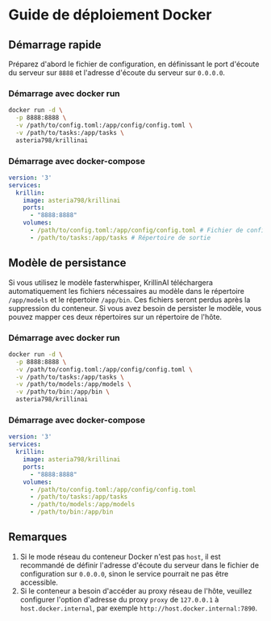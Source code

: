 # Guide de déploiement Docker

## Démarrage rapide
Préparez d'abord le fichier de configuration, en définissant le port d'écoute du serveur sur `8888` et l'adresse d'écoute du serveur sur `0.0.0.0`.

### Démarrage avec docker run
```bash
docker run -d \
  -p 8888:8888 \
  -v /path/to/config.toml:/app/config/config.toml \
  -v /path/to/tasks:/app/tasks \
  asteria798/krillinai
```

### Démarrage avec docker-compose
```yaml
version: '3'
services:
  krillin:
    image: asteria798/krillinai
    ports:
      - "8888:8888"
    volumes:
      - /path/to/config.toml:/app/config/config.toml # Fichier de configuration
      - /path/to/tasks:/app/tasks # Répertoire de sortie
```

## Modèle de persistance
Si vous utilisez le modèle fasterwhisper, KrillinAI téléchargera automatiquement les fichiers nécessaires au modèle dans le répertoire `/app/models` et le répertoire `/app/bin`. Ces fichiers seront perdus après la suppression du conteneur. Si vous avez besoin de persister le modèle, vous pouvez mapper ces deux répertoires sur un répertoire de l'hôte.

### Démarrage avec docker run
```bash
docker run -d \
  -p 8888:8888 \
  -v /path/to/config.toml:/app/config/config.toml \
  -v /path/to/tasks:/app/tasks \
  -v /path/to/models:/app/models \
  -v /path/to/bin:/app/bin \
  asteria798/krillinai
```

### Démarrage avec docker-compose
```yaml
version: '3'
services:
  krillin:
    image: asteria798/krillinai
    ports:
      - "8888:8888"
    volumes:
      - /path/to/config.toml:/app/config/config.toml      
      - /path/to/tasks:/app/tasks
      - /path/to/models:/app/models
      - /path/to/bin:/app/bin
```

## Remarques
1. Si le mode réseau du conteneur Docker n'est pas `host`, il est recommandé de définir l'adresse d'écoute du serveur dans le fichier de configuration sur `0.0.0.0`, sinon le service pourrait ne pas être accessible.
2. Si le conteneur a besoin d'accéder au proxy réseau de l'hôte, veuillez configurer l'option d'adresse du proxy `proxy` de `127.0.0.1` à `host.docker.internal`, par exemple `http://host.docker.internal:7890`.